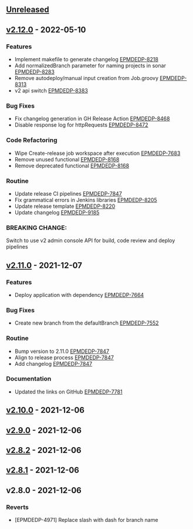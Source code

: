 <a name="unreleased"></a>
## [Unreleased]


<a name="v2.12.0"></a>
## [v2.12.0] - 2022-05-10
### Features

- Implement makefile to generate changelog [EPMDEDP-8218](https://jiraeu.epam.com/browse/EPMDEDP-8218)
- Add normalizedBranch parameter for naming projects in sonar [EPMDEDP-8283](https://jiraeu.epam.com/browse/EPMDEDP-8283)
- Remove autodeploy/manual input creation from Job.groovy [EPMDEDP-8313](https://jiraeu.epam.com/browse/EPMDEDP-8313)
- v2 api switch [EPMDEDP-8383](https://jiraeu.epam.com/browse/EPMDEDP-8383)

### Bug Fixes

- Fix changelog generation in GH Release Action [EPMDEDP-8468](https://jiraeu.epam.com/browse/EPMDEDP-8468)
- Disable response log for httpRequests [EPMDEDP-8472](https://jiraeu.epam.com/browse/EPMDEDP-8472)

### Code Refactoring

- Wipe Create-release job workspace after execution [EPMDEDP-7683](https://jiraeu.epam.com/browse/EPMDEDP-7683)
- Remove unused functional [EPMDEDP-8168](https://jiraeu.epam.com/browse/EPMDEDP-8168)
- Remove deprecated functional [EPMDEDP-8168](https://jiraeu.epam.com/browse/EPMDEDP-8168)

### Routine

- Update release CI pipelines [EPMDEDP-7847](https://jiraeu.epam.com/browse/EPMDEDP-7847)
- Fix grammatical errors in Jenkins libraries [EPMDEDP-8205](https://jiraeu.epam.com/browse/EPMDEDP-8205)
- Update release template [EPMDEDP-8220](https://jiraeu.epam.com/browse/EPMDEDP-8220)
- Update changelog [EPMDEDP-9185](https://jiraeu.epam.com/browse/EPMDEDP-9185)

### BREAKING CHANGE:


Switch to use v2 admin console API for build, code review and deploy pipelines


<a name="v2.11.0"></a>
## [v2.11.0] - 2021-12-07
### Features

- Deploy application with dependency [EPMDEDP-7664](https://jiraeu.epam.com/browse/EPMDEDP-7664)

### Bug Fixes

- Create new branch from the defaultBranch [EPMDEDP-7552](https://jiraeu.epam.com/browse/EPMDEDP-7552)

### Routine

- Bump version to 2.11.0 [EPMDEDP-7847](https://jiraeu.epam.com/browse/EPMDEDP-7847)
- Align to release process [EPMDEDP-7847](https://jiraeu.epam.com/browse/EPMDEDP-7847)
- Add changelog [EPMDEDP-7847](https://jiraeu.epam.com/browse/EPMDEDP-7847)

### Documentation

- Updated the links on GitHub [EPMDEDP-7781](https://jiraeu.epam.com/browse/EPMDEDP-7781)


<a name="v2.10.0"></a>
## [v2.10.0] - 2021-12-06

<a name="v2.9.0"></a>
## [v2.9.0] - 2021-12-06

<a name="v2.8.2"></a>
## [v2.8.2] - 2021-12-06

<a name="v2.8.1"></a>
## [v2.8.1] - 2021-12-06

<a name="v2.8.0"></a>
## v2.8.0 - 2021-12-06
### Reverts

- [EPMDEDP-4971] Replace slash with dash for branch name


[Unreleased]: https://github.com/epam/edp-library-pipelines/compare/v2.12.0...HEAD
[v2.12.0]: https://github.com/epam/edp-library-pipelines/compare/v2.11.0...v2.12.0
[v2.11.0]: https://github.com/epam/edp-library-pipelines/compare/v2.10.0...v2.11.0
[v2.10.0]: https://github.com/epam/edp-library-pipelines/compare/v2.9.0...v2.10.0
[v2.9.0]: https://github.com/epam/edp-library-pipelines/compare/v2.8.2...v2.9.0
[v2.8.2]: https://github.com/epam/edp-library-pipelines/compare/v2.8.1...v2.8.2
[v2.8.1]: https://github.com/epam/edp-library-pipelines/compare/v2.8.0...v2.8.1
